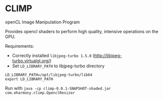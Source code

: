 CLIMP
======

openCL Image Manipulation Program

Provides opencl shaders to perform high quality, intensive operations on the GPU.

Requirements:
* Correctly installed `libjpeg-turbo 1.5.0` (http://libjpeg-turbo.virtualgl.org/)
* Set `LD_LIBRARY_PATH` to libjpeg-turbo directory
```
LD_LIBRARY_PATH=/opt/libjpeg-turbo/lib64
export LD_LIBRARY_PATH
```

Run with `java -cp climp-0.0.1-SNAPSHOT-shaded.jar com.eharmony.climp.OpenclResizer`

